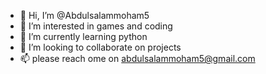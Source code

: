 - 👋 Hi, I’m @Abdulsalammoham5
- 👀 I’m interested in games and coding
- 🌱 I’m currently learning python
- 💞️ I’m looking to collaborate on projects
- 📫 please reach ome on abdulsalammoham5@gmail.com

<!---
Abdulsalammoham5/Abdulsalammoham5 is a ✨ special ✨ repository because its `README.md` (this file) appears on your GitHub profile.
You can click the Preview link to take a look at your changes.
--->
